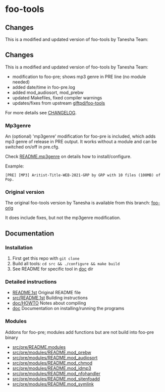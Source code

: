# foo-tools

## Changes

This is a modified and updated version of foo-tools by Tanesha Team:

## Changes

This is a modified and updated version of foo-tools by Tanesha Team:

- modification to foo-pre; shows mp3 genre in PRE line (no module needed)
- added date/time in foo-pre.log
- added mod_audiosort, mod_prebw
- updated Makefiles, fixed compiler warnings
- updates/fixes from upstream [glftpd/foo-tools](https://github.com/glftpd/foo-tools)

For more details see [CHANGELOG](src/CHANGES).

### Mp3genre

An (optional) 'mp3genre' modification for foo-pre is included, which adds mp3 genre of release in PRE output. It works without a module and can be switched on/off in pre.cfg.

Check [README.mp3genre](src/pre/README.mp3genre) on details how to install/configure.

Example:
```
[PRE] [MP3] Aritist-Title-WEB-2021-GRP by GRP with 10 files (100MB) of Pop.
```

### Original version

The original foo-tools version by Tanesha is available from this branch: [foo-orig](https://github.com/silv3rr/foo-tools/tree/foo-orig)

It does include fixes, but not the mp3genre modification.

## Documentation

### Installation

1) First get this repo with `git clone`
2) Build all tools: `cd src && ./configure && make build`
3) See README for specific tool in [doc](doc) dir

### Detailed instructions ###

- [README.1st](README.1st) Original README file
- [src/README.1st](src/README.1st) Building instructions
- [doc/HOWTO](doc/HOWTO) Notes about compiling
- [doc](doc) Documentation on installing/running the programs

### Modules

Addons for foo-pre; modules add functions but are not build into foo-pre binary

- [src/pre/README.modules](src/pre/README.modules)
- [src/pre/modules/README.mod_prebw](src/pre/modules/README.mod_prebw)
- [src/pre/modules/README.mod_audiosort](src/pre/modules/README.mod_audiosort)
- [src/pre/modules/README.mod_chmod](src/pre/modules/README.mod_chmod)
- [src/pre/modules/README.mod_idmp3](src/pre/modules/README.mod_idmp3)
- [src/pre/modules/README.mod_nfohandler](src/pre/modules/README.mod_nfohandler)
- [src/pre/modules/README.mod_sitenfoadd](src/pre/modules/README.mod_sitenfoadd)
- [src/pre/modules/README.mod_symlink](src/pre/modules/README.mod_symlink)

